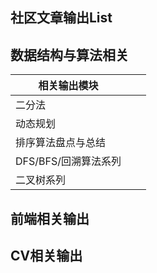 ## 社区文章输出List

## 数据结构与算法相关

| 相关输出模块         |      |      |
| -------------------- | ---- | ---- |
| 二分法               |      |      |
| 动态规划             |      |      |
| 排序算法盘点与总结   |      |      |
| DFS/BFS/回溯算法系列 |      |      |
| 二叉树系列           |      |      |



## 前端相关输出





## CV相关输出

